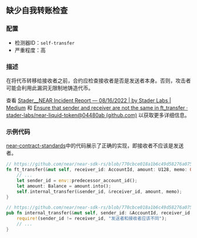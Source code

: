 
## 缺少自我转账检查

### 配置

* 检测器ID：`self-transfer`
* 严重程度：高

### 描述

在将代币转移给接收者之前，合约应检查接收者是否是发送者本身。否则，攻击者可能会利用此漏洞无限制地铸造代币。

查看 [Stader\_\_NEAR Incident Report — 08/16/2022 | by Stader Labs | Medium](https://blog.staderlabs.com/stader-near-incident-report-08-16-2022-afe077ffd549) 和 [Ensure that sender and receiver are not the same in ft_transfer · stader-labs/near-liquid-token@04480ab (github.com)](https://github.com/stader-labs/near-liquid-token/commit/04480abe4585b75a663e1d7fae673da7d7fe7ea3) 以获取更多详细信息。

### 示例代码

[near-contract-standards](https://github.com/near/near-sdk-rs/tree/master/near-contract-standards)中的代码展示了正确的实现，即接收者不应该是发送者。

```rust
// https://github.com/near/near-sdk-rs/blob/770cbce018a1b6c49d58276a075ace3da96d6dc1/near-contract-standards/src/fungible_token/core_impl.rs#L121
fn ft_transfer(&mut self, receiver_id: AccountId, amount: U128, memo: Option<String>) {
    // ...
    let sender_id = env::predecessor_account_id();
    let amount: Balance = amount.into();
    self.internal_transfer(&sender_id, &receiver_id, amount, memo);
}

// https://github.com/near/near-sdk-rs/blob/770cbce018a1b6c49d58276a075ace3da96d6dc1/near-contract-standards/src/fungible_token/core_impl.rs#L93
pub fn internal_transfer(&mut self, sender_id: &AccountId, receiver_id: &AccountId, amount: Balance, memo: Option<String>) {
    require!(sender_id != receiver_id, "发送者和接收者应该不同");
    // ...
}
```
